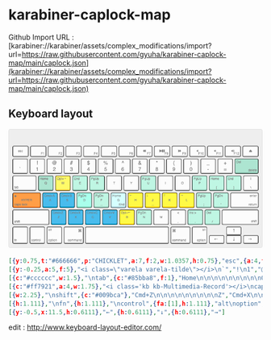 # karabiner-caplock-map

Github Import URL : [karabiner://karabiner/assets/complex_modifications/import?url=https://raw.githubusercontent.com/gyuha/karabiner-caplock-map/main/caplock.json](karabiner://karabiner/assets/complex_modifications/import?url=https://raw.githubusercontent.com/gyuha/karabiner-caplock-map/main/caplock.json)


## Keyboard layout

![keyboard](https://raw.githubusercontent.com/gyuha/karabiner-caplock-map/main/keyboard-layout.png)

```json
[{y:0.75,t:"#666666",p:"CHICKLET",a:7,f:2,w:1.0357,h:0.75},"esc",{a:4,fa:[0,0,0,1],w:1.0357,h:0.75},"\n\n\nF1",{w:1.0357,h:0.75},"\n\n\nF2",{w:1.0357,h:0.75},"\n\n\nF3",{w:1.0357,h:0.75},"\n\n\nF4",{w:1.0357,h:0.75},"\n\n\nF5",{w:1.0357,h:0.75},"\n\n\nF6",{w:1.0357,h:0.75},"\n\n\nF7\n\n\n\n\n\n<i class='fa fa-backward'></i>",{fa:[0,0,0,1,0,0,0,0,0,1],w:1.0357,h:0.75},"\n\n\nF8\n\n\n\n\n\n<i class='fa fa-play'></i><i class='fa fa-pause'></i>",{fa:[0,0,0,1],w:1.0357,h:0.75},"\n\n\nF9\n\n\n\n\n\n<i class='fa fa-forward'></i>",{w:1.0357,h:0.75},"\n\n\nF10\n\n\n\n\n\n<i class='fa fa-volume-off'></i>",{w:1.0357,h:0.75},"\n\n\nF11\n\n\n\n\n\n<i class='fa fa-volume-down'></i>",{w:1.0357,h:0.75},"\n\n\nF12\n\n\n\n\n\n<i class='fa fa-volume-up'></i>",{a:7,w:1.0357,h:0.75},"<i class='fa fa-eject'></i>"],
[{y:-0.25,a:5,f:5},"<i class=\"varela varela-tilde\"></i>\n`","!\n1","@\n2","#\n3","$\n4","%\n5","^\n6","&\n7","*\n8","(\n9",")\n0","_\n-","+\n=",{c:"#85bba8",a:4,f:2,w:1.5},"Del\n\n\ndelete"],
[{c:"#cccccc",w:1.5},"\ntab",{c:"#85bba8",f:1},"Home\n\n\n\n\n\n\n\n\nQ",{c:"#fad03d"},"Opt+→\n\n\n\n\n\n\n\n\nW",{c:"#93c9b7"},"End\n\n\n\n\n\n\n\n\nE","PgUp\n\n\n\n\n\n\n\n\nR",{c:"#cccccc",a:7},"T","Y",{c:"#93c9b7",a:4},"PgUp\n\n\n\n\n\n\n\n\nU",{c:"#cccccc",a:7},"I","O",{c:"#93c9b7",a:4},"PgUp\n\n\n\n\n\n\n\n\nP","Home\n\n\n\n\n\n\n\n\n\n[","End\n\n\n\n\n\n\n\n\n\n]",{c:"#cccccc",a:5},"|\n\\"],
[{c:"#ff7921",a:4,w:1.75},"<i class='kb kb-Multimedia-Record'></i>\ncaps lock\n\n\n\n\n\n\n\nHYPER",{c:"#009bca"},"Cmd+A\n\n\n\n\n\n\n\n\nA","Cmd+S\n\n\n\n\n\n\n\n\nS",{c:"#7adabd"},"PgDn\n\n\n\n\n\n\n\n\nD",{c:"#93c9b7",n:true},"PgDn\n\n\n\n\n\n\n\n\nF",{c:"#a7d0db"},"Home\n\n\nEnd\n\n\n\n\n\nG",{c:"#ffd100"},"←\n\n\n\n\n\n\n\n\nH",{n:true},"↓\n\n\n\n\n\n\n\n\nJ","↑\n\n\n\n\n\n\n\n\nK","→\n\n\n\n\n\n\n\n\nL",{c:"#93c9b7"},"PgUp\n\n\n\n\n\n\n\n:\n\n;","PgDn\n\n\n\n\n\n\n\n\n\n'",{c:"#cccccc",w:1.75},"\n\nenter\nreturn"],
[{w:2.25},"\nshift",{c:"#009bca"},"Cmd+Z\n\n\n\n\n\n\n\n\nZ","Cmd+X\n\n\n\n\n\n\n\n\nX","Cmd+C\n\n\n\n\n\n\n\n\nC","Cmd+V\n\n\n\n\n\n\n\n\nV",{c:"#ffd100"},"Opt+←\n\n\n\n\n\n\n\n\nB",{c:"#93c9b7"},"PgDn\n\n\n\n\n\n\n\n\nN",{c:"#cccccc",a:7},"M",{a:5},"<\n,",{c:"#93c9b7",a:4},"Ins\n\n\n\n\n\n\n\n>\n\n.","Del\n\n\n\n\n\n\n\n\n\n/",{c:"#cccccc",f:2,w:2.25},"\n\n\nshift"],
[{h:1.111},"\nfn",{h:1.111},"\ncontrol",{fa:[1],h:1.111},"alt\noption",{fa:[1,0,5],w:1.25,h:1.111},"\n\n⌘\ncommand",{a:7,w:5,h:1.111},"",{a:4,fa:[5],w:1.25,h:1.111},"⌘\ncommand",{fa:[5,0,1],h:1.111},"\n\nalt\noption",{x:1,a:7,f:5,h:0.611},"↑"],
[{y:-0.5,x:11.5,h:0.6111},"←",{h:0.6111},"↓",{h:0.6111},"→"]
```
edit : http://www.keyboard-layout-editor.com/